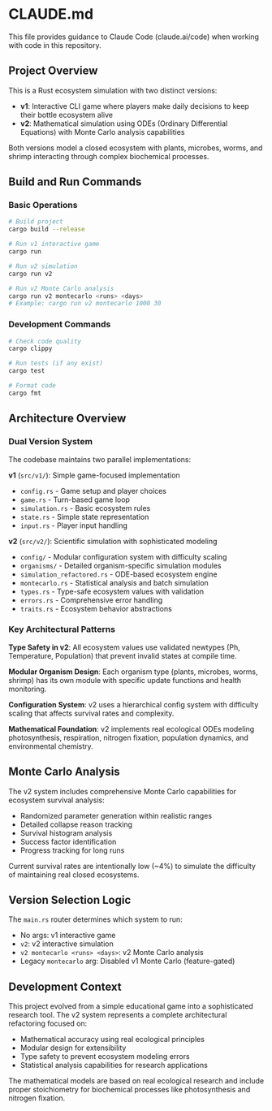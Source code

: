 # CLAUDE.md

This file provides guidance to Claude Code (claude.ai/code) when working with code in this repository.

## Project Overview

This is a Rust ecosystem simulation with two distinct versions:
- **v1**: Interactive CLI game where players make daily decisions to keep their bottle ecosystem alive
- **v2**: Mathematical simulation using ODEs (Ordinary Differential Equations) with Monte Carlo analysis capabilities

Both versions model a closed ecosystem with plants, microbes, worms, and shrimp interacting through complex biochemical processes.

## Build and Run Commands

### Basic Operations
```bash
# Build project
cargo build --release

# Run v1 interactive game
cargo run

# Run v2 simulation
cargo run v2

# Run v2 Monte Carlo analysis
cargo run v2 montecarlo <runs> <days>
# Example: cargo run v2 montecarlo 1000 30
```

### Development Commands
```bash
# Check code quality
cargo clippy

# Run tests (if any exist)
cargo test

# Format code
cargo fmt
```

## Architecture Overview

### Dual Version System
The codebase maintains two parallel implementations:

**v1** (`src/v1/`): Simple game-focused implementation
- `config.rs` - Game setup and player choices
- `game.rs` - Turn-based game loop
- `simulation.rs` - Basic ecosystem rules
- `state.rs` - Simple state representation
- `input.rs` - Player input handling

**v2** (`src/v2/`): Scientific simulation with sophisticated modeling
- `config/` - Modular configuration system with difficulty scaling
- `organisms/` - Detailed organism-specific simulation modules
- `simulation_refactored.rs` - ODE-based ecosystem engine
- `montecarlo.rs` - Statistical analysis and batch simulation
- `types.rs` - Type-safe ecosystem values with validation
- `errors.rs` - Comprehensive error handling
- `traits.rs` - Ecosystem behavior abstractions

### Key Architectural Patterns

**Type Safety in v2**: All ecosystem values use validated newtypes (Ph, Temperature, Population) that prevent invalid states at compile time.

**Modular Organism Design**: Each organism type (plants, microbes, worms, shrimp) has its own module with specific update functions and health monitoring.

**Configuration System**: v2 uses a hierarchical config system with difficulty scaling that affects survival rates and complexity.

**Mathematical Foundation**: v2 implements real ecological ODEs modeling photosynthesis, respiration, nitrogen fixation, population dynamics, and environmental chemistry.

## Monte Carlo Analysis

The v2 system includes comprehensive Monte Carlo capabilities for ecosystem survival analysis:
- Randomized parameter generation within realistic ranges
- Detailed collapse reason tracking
- Survival histogram analysis
- Success factor identification
- Progress tracking for long runs

Current survival rates are intentionally low (~4%) to simulate the difficulty of maintaining real closed ecosystems.

## Version Selection Logic

The `main.rs` router determines which system to run:
- No args: v1 interactive game
- `v2`: v2 interactive simulation
- `v2 montecarlo <runs> <days>`: v2 Monte Carlo analysis
- Legacy `montecarlo` arg: Disabled v1 Monte Carlo (feature-gated)

## Development Context

This project evolved from a simple educational game into a sophisticated research tool. The v2 system represents a complete architectural refactoring focused on:
- Mathematical accuracy using real ecological principles
- Modular design for extensibility
- Type safety to prevent ecosystem modeling errors
- Statistical analysis capabilities for research applications

The mathematical models are based on real ecological research and include proper stoichiometry for biochemical processes like photosynthesis and nitrogen fixation.
